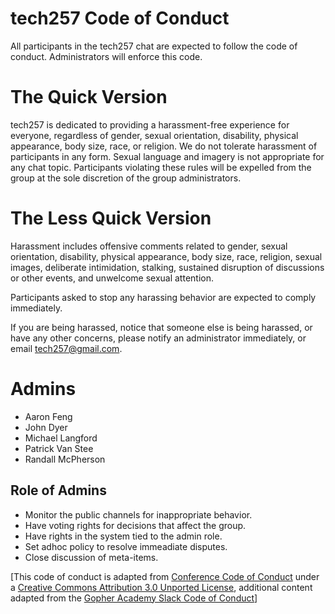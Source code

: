 # tech257 Code of Conduct

All participants in the tech257 chat are expected to follow the code of conduct. Administrators will enforce this code.

# The Quick Version

tech257 is dedicated to providing a harassment-free experience for everyone, regardless of gender, sexual orientation, disability, physical appearance, body size, race, or religion. We do not tolerate harassment of participants in any form. Sexual language and imagery is not appropriate for any chat topic. Participants violating these rules will be expelled from the group at the sole discretion of the group administrators.

# The Less Quick Version

Harassment includes offensive comments related to gender, sexual orientation, disability, physical appearance, body size, race, religion, sexual images, deliberate intimidation, stalking, sustained disruption of discussions or other events, and unwelcome sexual attention.

Participants asked to stop any harassing behavior are expected to comply immediately.

If you are being harassed, notice that someone else is being harassed, or have
any other concerns, please notify an administrator immediately, or email
<tech257@gmail.com>.


# Admins

* Aaron Feng
* John Dyer
* Michael Langford
* Patrick Van Stee
* Randall McPherson

## Role of Admins

* Monitor the public channels for inappropriate behavior.
* Have voting rights for decisions that affect the group.
* Have rights in the system tied to the admin role.
* Set adhoc policy to resolve immeadiate disputes.
* Close discussion of meta-items.

[This code of conduct is adapted from [Conference Code of Conduct](http://confcodeofconduct.com) under a [Creative Commons Attribution 3.0 Unported License](http://creativecommons.org/licenses/by/3.0/deed.en_US), additional content adapted from the [Gopher Academy Slack Code of Conduct](https://docs.google.com/document/d/1YO_xIZPhD1OsquKdCuAq-fFECs8b37wfhVRfnx3DjzM/edit)]
